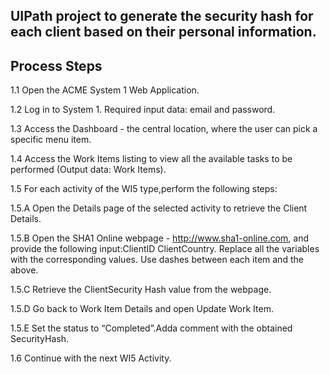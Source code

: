 ## UIPath project to generate the security hash for each client based on their personal information.

## Process Steps
1.1 Open the ACME System 1 Web Application.

1.2 Log in to System 1. Required input data: email and password.

1.3 Access the Dashboard - the central location, where the user can pick a specific menu item.

1.4 Access the Work Items listing to view all the available tasks to be performed (Output data: Work Items).

1.5 For each activity of the WI5 type,perform the following steps:

1.5.A Open the Details page of the selected activity to retrieve the Client Details.

1.5.B Open the SHA1 Online webpage - http://www.sha1-online.com, and provide the following input:ClientID ClientCountry. Replace all the variables with the corresponding values. Use dashes between each item and the above.

1.5.C Retrieve the ClientSecurity Hash value from the webpage.

1.5.D Go back to Work Item Details and open Update Work Item.

1.5.E Set the status to “Completed”.Adda comment with the obtained SecurityHash.

1.6 Continue with the next WI5 Activity.
